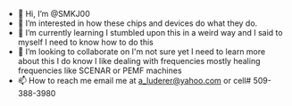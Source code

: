 - 👋 Hi, I’m @SMKJ00
- 👀 I’m interested in how these chips and devices do what they do.  
- 🌱 I’m currently learning I stumbled upon this in a weird way and I said to myself I need to know how to do this
- 💞️ I’m looking to collaborate on I'm not sure yet I need to learn more about this I do know I like dealing with frequencies mostly healing frequencies like SCENAR or PEMF machines
- 📫 How to reach me email me at a_luderer@yahoo.com  or cell# 509-388-3980

<!---
SMKJ00/SMKJ00 is a ✨ special ✨ repository because its `README.md` (this file) appears on your GitHub profile.
You can click the Preview link to take a look at your changes.
--->
